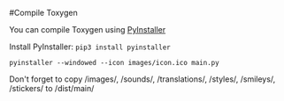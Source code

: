 #Compile Toxygen

You can compile Toxygen using [PyInstaller](http://www.pyinstaller.org/)

Install PyInstaller: 
``pip3 install pyinstaller``

``pyinstaller --windowed --icon images/icon.ico main.py``

Don't forget to copy /images/, /sounds/, /translations/, /styles/, /smileys/, /stickers/ to /dist/main/
